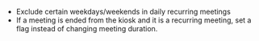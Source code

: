 - Exclude certain weekdays/weekends in daily recurring meetings
- If a meeting is ended from the kiosk and it is a recurring meeting, set a flag instead of changing meeting duration.
